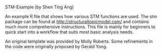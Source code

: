 STM-Example (by Shen Ting Ang)

An example R file that shows how various STM functions are used. The stm package can be found at http://structuraltopicmodel.com/ and contains much more comprehensive instructions. This file is mainly for beginners to quick start into a workflow that suits most basic analysis needs.

An original template was provided by Molly Roberts. Some refinements in the code were originally proposed by Gerald Yong.